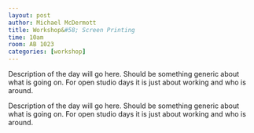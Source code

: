 ```yaml
---
layout: post
author: Michael McDermott
title: Workshop&#58; Screen Printing
time: 10am
room: AB 1023
categories: [workshop]
---
```

Description of the day will go here. Should be something generic about what is going on. For open studio days it is just about working and who is around.

Description of the day will go here. Should be something generic about what is going on. For open studio days it is just about working and who is around.
